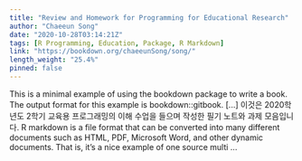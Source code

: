 ```yaml
---
title: "Review and Homework for Programming for Educational Research"
author: "Chaeeun Song"
date: "2020-10-28T03:14:21Z"
tags: [R Programming, Education, Package, R Markdown]
link: "https://bookdown.org/chaeeunSong/song/"
length_weight: "25.4%"
pinned: false
---
```


This is a minimal example of using the bookdown package to write a book. The output format for this example is bookdown::gitbook. [...] 이것은 2020학년도 2학기 교육용 프로그래밍의 이해 수업을 들으며 작성한 필기 노트와 과제 모음입니다. R markdown is a file format that can be converted into many different documents such as HTML, PDF, Microsoft Word, and other dynamic documents. That is, it’s a nice example of one source multi ...
